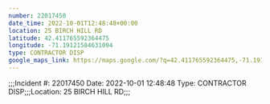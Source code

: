 ```yaml
---
number: 22017450
date_time: 2022-10-01T12:48:48+00:00
location: 25 BIRCH HILL RD
latitude: 42.411765592364475
longitude: -71.19121584631094
type: CONTRACTOR DISP
google_maps_link: https://maps.google.com/?q=42.411765592364475,-71.19121584631094
---
```


;;;Incident #: 22017450  Date: 2022-10-01 12:48:48   Type: CONTRACTOR DISP;;;Location: 25 BIRCH HILL RD;;;
